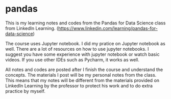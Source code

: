 # pandas
This is my learning notes and codes from the Pandas for Data Science class from LinkedIn Learning.
(https://www.linkedin.com/learning/pandas-for-data-science)

The course uses Jupyter notebook. I did my pratice on Jupyter notebook as well. There are a lot of resources on how to use jupyter notebooks. I suggest you have some experience with jupyter notebook or watch basic videos. If you use other IDEs such as Pycharm, it works as well.

All notes and codes are posted after I finish the course and understand the concepts. The materials I post will be my personal notes from the class. This means that my notes will be different from the materials provided on LinkedIn Learning by the professor to protect his work and to do extra practice by myself.
